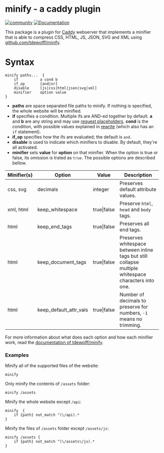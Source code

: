 # minify - a caddy plugin

[![community](https://img.shields.io/badge/community-forum-ff69b4.svg?style=flat-square)](https://forum.caddyserver.com)
[![Documentation](https://img.shields.io/badge/godoc-reference-blue.svg?style=flat-square)](http://godoc.org/github.com/hacdias/caddy-minify)

This package is a plugin for [Caddy](https://caddyserver.com) webserver that implements a minifier that is able to compress CSS, HTML, JS, JSON, SVG and XML using [github.com/tdewolff/minify](https://github.com/tdewolff/minify).

# Syntax

```
minify paths...  {
    if          a cond b
    if_op       [and|or]
    disable     [js|css|html|json|svg|xml]
    minifier    option value
}
```

+ **paths** are space separated file paths to minify. If nothing is specified, the whole website will be minified.
+ **if** specifies a condition. Multiple ifs are AND-ed together by default. **a** and **b** are any string and may use [request placeholders](https://caddyserver.com/docs/placeholders). **cond** is the condition, with possible values explained in [rewrite](https://caddyserver.com/docs/rewrite#if) (which also has an `if` statement).
+ **if_op** specifies how the ifs are evaluated; the default is `and`.
+ **disable** is used to indicate which minifiers to disable. By default, they're all activated.
+ **minifier** sets **value** for **option** on that minifier. When the option is true or false, its omission is trated as `true`. The possible options are described bellow.

| Minifier(s)   | Option                    | Value         | Description |
| ------------- |-------------              | ----------    | ----------- |
| css, svg      | decimals                  | integer       | Preserves default attribute values. |
| xml, html     | keep_whitespace           | true\|false   | Preserve `html`, `head` and `body` tags. |
| html          | keep_end_tags             | true\|false   | Preserves all end tags. |
| html          | keep_document_tags        | true\|false   | Preserves whitespace between inline tags but still collapse multiple whitespace characters into one. |
| html          | keep_default_attr_vals    | true\|false   | Number of decimals to preserve for numbers, `-1` means no trimming. |

For more information about what does each option and how each minifier work, read the [documentation of tdewolff/minify](https://github.com/tdewolff/minify/blob/master/README.md).

### Examples

Minify all of the supported files of the website:

```
minify
```

Only minify the contents of `/assets` folder:

```
minify /assets
```

Minify the whole website except `/api`:

```
minify  {
    if {path} not_match ^(\/api).*
}
```

Minify the files of `/assets` folder except `/assets/js`:

```
minify /assets {
    if {path} not_match ^(\/assets\/js).*
}
```
